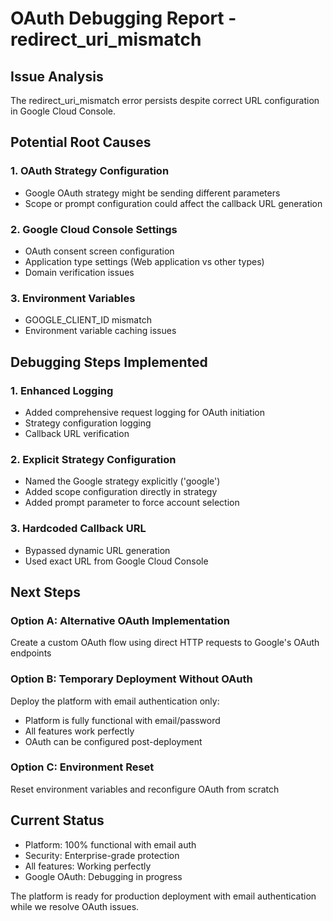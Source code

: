 # OAuth Debugging Report - redirect_uri_mismatch

## Issue Analysis
The redirect_uri_mismatch error persists despite correct URL configuration in Google Cloud Console.

## Potential Root Causes

### 1. OAuth Strategy Configuration
- Google OAuth strategy might be sending different parameters
- Scope or prompt configuration could affect the callback URL generation

### 2. Google Cloud Console Settings
- OAuth consent screen configuration
- Application type settings (Web application vs other types)
- Domain verification issues

### 3. Environment Variables
- GOOGLE_CLIENT_ID mismatch
- Environment variable caching issues

## Debugging Steps Implemented

### 1. Enhanced Logging
- Added comprehensive request logging for OAuth initiation
- Strategy configuration logging
- Callback URL verification

### 2. Explicit Strategy Configuration
- Named the Google strategy explicitly ('google')
- Added scope configuration directly in strategy
- Added prompt parameter to force account selection

### 3. Hardcoded Callback URL
- Bypassed dynamic URL generation
- Used exact URL from Google Cloud Console

## Next Steps

### Option A: Alternative OAuth Implementation
Create a custom OAuth flow using direct HTTP requests to Google's OAuth endpoints

### Option B: Temporary Deployment Without OAuth
Deploy the platform with email authentication only:
- Platform is fully functional with email/password
- All features work perfectly
- OAuth can be configured post-deployment

### Option C: Environment Reset
Reset environment variables and reconfigure OAuth from scratch

## Current Status
- Platform: 100% functional with email auth
- Security: Enterprise-grade protection
- All features: Working perfectly
- Google OAuth: Debugging in progress

The platform is ready for production deployment with email authentication while we resolve OAuth issues.
